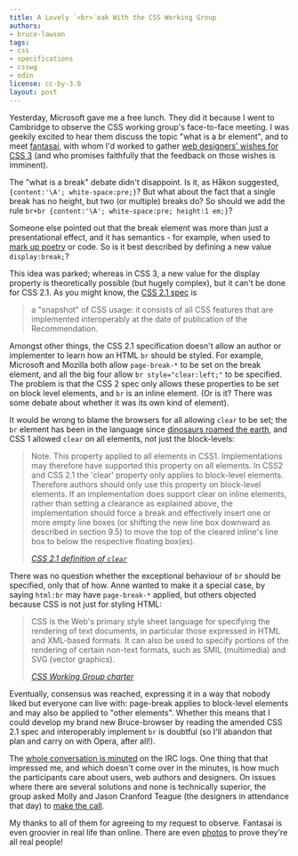```yaml
---
title: A Lovely `<br>`eak With the CSS Working Group
authors:
- bruce-lawson
tags:
- css
- specifications
- csswg
- odin
license: cc-by-3.0
layout: post
---
```


<p>Yesterday, Microsoft gave me a free lunch. They did it because I went to Cambridge to observe the <abbr>CSS</abbr> working group&#39;s face-to-face meeting. I was geekily excited to hear them discuss the topic &quot;what is a br element&quot;, and to meet <a href="http://fantasai.inkedblade.net/">fantasai</a>, with whom I&#39;d worked to gather <a href="http://www.webstandards.org/2008/01/18/tell-the-css-wg-what-you-want-from-css3/">web designers&#39; wishes for CSS 3</a> (and who promises faithfully that the feedback  on those wishes is imminent). </p>
<p>The &quot;what is a break&quot; debate didn&#39;t disappoint. Is it, as Håkon suggested, <code>{content:&#39;\A&#39;; white-space:pre;}</code>? But what about the fact that a single break has no height, but two (or multiple) breaks do? So should we add the rule <code>br+br {content:&#39;\A&#39;; white-space:pre; height:1 em;}</code>?</p>
<p>Someone else pointed out that the break element was more than just a presentational effect, and it has semantics - for example, when used to <a href="http://www.brucelawson.co.uk/2005/what-i-want-from-css-3/">mark up poetry</a> or code. So is it best described by defining a new value <code>display:break;</code>?</p>
<p>This idea was parked; whereas in CSS 3, a new value for the display property is theoretically possible (but hugely complex), but it can&#39;t be done for CSS 2.1. As you might know, the <a href="http://www.w3.org/TR/CSS21/">CSS 2.1 spec</a> is</p>
<blockquote cite="http://www.w3.org/TR/CSS21/">
    <p>a &quot;snapshot&quot; of CSS usage: it consists of all CSS features that are implemented interoperably at the date of publication of the Recommendation.</p>
</blockquote>
<p>Amongst other things, the CSS 2.1 specification doesn&#39;t allow an author or implementer to learn how an <abbr>HTML</abbr> <code>br</code> should be styled. For example, Microsoft and Mozilla both allow <code>page-break-*</code> to be set on the break element, and all the big four allow <code>br style=&quot;clear:left;&quot;</code> to be specified. The problem is that the CSS 2 spec only allows these properties to be set on block level elements, and <code>br</code> is an inline element. (Or is it? There was some debate about whether it was its own kind of element).</p>
<p>It would be wrong to blame the browsers for all allowing <code>clear</code> to be set; the <code>br</code> element has been in the language since <a href="http://www.w3.org/MarkUp/html-spec/L1index.html#BR">dinosaurs roamed the earth</a>, and CSS 1 allowed <code>clear</code> on all elements, not just the block-levels:</p>
<blockquote cite="http://www.w3.org/TR/CSS21/visuren.html#propdef-clear">
    <p>Note. This property applied to all elements in CSS1. Implementations may therefore have supported this property on all elements. In CSS2 and CSS 2.1 the &#39;clear&#39; property only applies to block-level elements. Therefore authors should only use this property on block-level elements. If an implementation does support clear on inline elements, rather than setting a clearance as explained above, the implementation should force a break and effectively insert one or more empty line boxes (or shifting the new line box downward as described in section 9.5) to move the top of the cleared inline&#39;s line box to below the respective floating box(es). </p>
    <cite><a href="http://www.w3.org/TR/CSS21/visuren.html#propdef-clear">CSS 2.1 definition of <code>clear</code></a></cite></blockquote>
<p>There was no question whether the exceptional behaviour of <code>br</code> should be specified, only that of how. Anne wanted to make it a special case, by saying <code>html:br</code> may have <code>page-break-*</code> applied, but others objected because CSS is not just for styling <abbr>HTML</abbr>:</p>
<blockquote cite="http://www.w3.org/Style/2004/css-charter-long">
    <p>CSS is the Web&#39;s primary style sheet language for specifying the rendering of text documents, in particular those expressed in HTML and XML-based formats. It can also be used to specify portions of the rendering of certain non-text formats, such as SMIL (multimedia) and SVG (vector graphics).</p>
    <cite><a href="http://www.w3.org/Style/2004/css-charter-long">CSS Working Group charter</a></cite></blockquote>
<p>Eventually, consensus was reached,  expressing it in a way that nobody liked but everyone can live with:  page-break applies to block-level elements and may
    also be applied to &quot;other elements&quot;. Whether this means that I could develop my brand new Bruce-browser by reading the amended CSS 2.1 spec and interoperably implement <code>br</code> is doubtful (so I&#39;ll abandon that plan and carry on with Opera, after all!). </p>
<p>The <a href="http://krijnhoetmer.nl/irc-logs/css/20080820">whole conversation is minuted</a> on the <abbr>IRC</abbr> logs. One thing that that impressed me, and which doesn&#39;t come over in the minutes, is how much the participants  care about users, web authors and designers. On issues where there  are several solutions and none is technically  superior, the group asked Molly and Jason Cranford Teague (the designers in attendance that day) to <a href="http://krijnhoetmer.nl/irc-logs/css/20080820#l-276">make the call</a>.</p>
<p>My thanks to all of them for agreeing to my request to observe. Fantasai is even groovier in real life than online. There are even <a href="http://www.flickr.com/photos/57639831@N00/tags/csswg/">photos</a> to prove they&#39;re all real people!</p>
